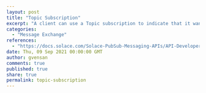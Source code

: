 ```yaml
---
layout: post
title: "Topic Subscription"
excerpt: "A client can use a Topic subscription to indicate that it wants to receive messages published to a matching Topic destination. A client’s Topic subscription can contain a wildcard to match Topics or hierarchies of Topics. A Topic subscription can be used to receive Direct messages from the Solace message bus or Guaranteed messages from an endpoint."
categories:
  - "Message Exchange"
references:
  - "https://docs.solace.com/Solace-PubSub-Messaging-APIs/API-Developer-Guide/Destinations-Subscripti.htm"
date: Thu, 09 Sep 2021 00:00:00 GMT
author: gvensan
comments: true
published: true
share: true
permalink: topic-subscription
---
```

